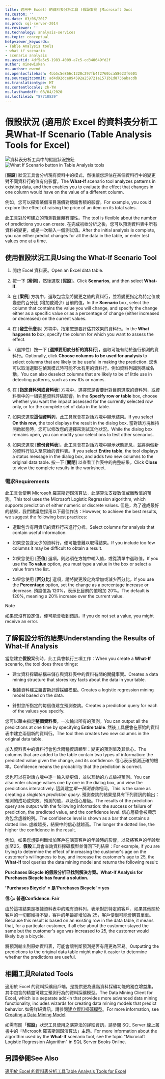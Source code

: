 ```yaml
---
title: 適用于 Excel) 的資料表分析工具 (假設案例 |Microsoft Docs
ms.custom: ''
ms.date: 03/06/2017
ms.prod: sql-server-2014
ms.reviewer: ''
ms.technology: analysis-services
ms.topic: conceptual
helpviewer_keywords:
- Table Analysis tools
- what if scenario
- scenario analysis
ms.assetid: 4df5a5c5-1983-4009-a7c5-cd340649fd2f
author: minewiskan
ms.author: owend
ms.openlocfilehash: 4bb5c5e866c1320c297fb4f2760bca58623f6601
ms.sourcegitcommit: ad4d92dce894592a259721a1571b1d8736abacdb
ms.translationtype: MT
ms.contentlocale: zh-TW
ms.lasthandoff: 08/04/2020
ms.locfileid: "87710829"
---
```

# <a name="what-if-scenario-table-analysis-tools-for-excel"></a><span data-ttu-id="85d3b-102">假設狀況 (適用於 Excel 的資料表分析工具</span><span class="sxs-lookup"><span data-stu-id="85d3b-102">What-If Scenario (Table Analysis Tools for Excel)</span></span>
  <span data-ttu-id="85d3b-103">![資料表分析工具中的假設狀況按鈕](media/tat-whatif.gif "資料表分析工具中的假設狀況按鈕")</span><span class="sxs-lookup"><span data-stu-id="85d3b-103">![What If Scenario button in Table Analysis tools](media/tat-whatif.gif "What If Scenario button in Table Analysis tools")</span></span>

 <span data-ttu-id="85d3b-104">[**假設**] 狀況工具會分析現有資料中的模式，然後讓您評估在某個資料行中的變更對不同資料行的值有何影響。</span><span class="sxs-lookup"><span data-stu-id="85d3b-104">The **What-If** scenario tool analyzes patterns in existing data, and then enables you to evaluate the effect that changes in one column would have on the value of a different column.</span></span>

 <span data-ttu-id="85d3b-105">例如，您可以探索某個項目漲價對總銷售額的影響。</span><span class="sxs-lookup"><span data-stu-id="85d3b-105">For example, you could explore the effect of raising the price of an item on its total sales.</span></span>

 <span data-ttu-id="85d3b-106">此工具對於可建立的預測數目頗有彈性。</span><span class="sxs-lookup"><span data-stu-id="85d3b-106">The tool is flexible about the number of predictions you can create.</span></span> <span data-ttu-id="85d3b-107">在完成初始分析之後，您可以預測資料表中所有資料的變更，或是一次輸入一個測試值。</span><span class="sxs-lookup"><span data-stu-id="85d3b-107">After the initial analysis is complete, you can either predict changes for all the data in the table, or enter test values one at a time.</span></span>

## <a name="using-the-what-if-scenario-tool"></a><span data-ttu-id="85d3b-108">使用假設狀況工具</span><span class="sxs-lookup"><span data-stu-id="85d3b-108">Using the What-If Scenario Tool</span></span>

1.  <span data-ttu-id="85d3b-109">開啟 Excel 資料表。</span><span class="sxs-lookup"><span data-stu-id="85d3b-109">Open an Excel data table.</span></span>

2.  <span data-ttu-id="85d3b-110">按一下 [**案例**]，然後選取 [**假設**]。</span><span class="sxs-lookup"><span data-stu-id="85d3b-110">Click **Scenarios**, and then select **What-If**.</span></span>

3.  <span data-ttu-id="85d3b-111">在 [**案例**] 方塊中，選取包含您將變更之值的資料行，並將變更指定為特定值或變更的百分比 (增加或減少) 目前的值。</span><span class="sxs-lookup"><span data-stu-id="85d3b-111">In the **Scenario** box, select the column that contains the value you will change, and specify the change either as a specific value or as a percentage of change (either increased or decreased) on the current values.</span></span>

4.  <span data-ttu-id="85d3b-112">在 [**發生什麼**事] 方塊中，指定您想要評估其效果的資料行。</span><span class="sxs-lookup"><span data-stu-id="85d3b-112">In the **What happens to** box, specify the column for which you want to assess the effect.</span></span>

5.  <span data-ttu-id="85d3b-113">（選擇性）按一下 **[選擇要用於分析的資料行**]，選取可能有助於進行預測的資料行。</span><span class="sxs-lookup"><span data-stu-id="85d3b-113">Optionally, click **Choose columns to be used for analysis** to select columns that are likely to be useful in making the prediction.</span></span> <span data-ttu-id="85d3b-114">您也可以取消選取在偵測模式時可能不太有用的資料行，例如資料列識別碼或名稱。</span><span class="sxs-lookup"><span data-stu-id="85d3b-114">You can also deselect columns that are likely to be of little use in detecting patterns, such as row IDs or names.</span></span>

6.  <span data-ttu-id="85d3b-115">在 [**指定資料列或資料表**] 方塊中，選擇您是否要針對目前選取的資料列，或資料表中的一組完整資料評估影響。</span><span class="sxs-lookup"><span data-stu-id="85d3b-115">In the **Specify row or table** box, choose whether you want the impact assessed for the currently selected row only, or for the complete set of data in the table.</span></span>

7.  <span data-ttu-id="85d3b-116">如果您選取**這個資料列**，此工具就會在對話方塊中顯示結果。</span><span class="sxs-lookup"><span data-stu-id="85d3b-116">If you select **On this row**, the tool displays the result in the dialog box.</span></span> <span data-ttu-id="85d3b-117">當對話方塊維持開啟狀態時，您可以修改您的選擇來測試其他狀況。</span><span class="sxs-lookup"><span data-stu-id="85d3b-117">While the dialog box remains open, you can modify your selections to test other scenarios.</span></span>

8.  <span data-ttu-id="85d3b-118">如果您選取 [**整份資料表**]，此工具會在對話方塊中顯示狀態訊息，並將兩個新的資料行加入至原始的資料表。</span><span class="sxs-lookup"><span data-stu-id="85d3b-118">If you select **Entire table**, the tool displays a status message in the dialog box, and adds two new columns to the original data table.</span></span> <span data-ttu-id="85d3b-119">按一下 [**關閉**] 以查看工作表中的完整結果。</span><span class="sxs-lookup"><span data-stu-id="85d3b-119">Click **Close** to view the complete results in the worksheet.</span></span>

### <a name="requirements"></a><span data-ttu-id="85d3b-120">需求</span><span class="sxs-lookup"><span data-stu-id="85d3b-120">Requirements</span></span>
 <span data-ttu-id="85d3b-121">此工具會使用 Microsoft 羅吉斯迴歸演算法，此演算法支援數值或離散值的預測。</span><span class="sxs-lookup"><span data-stu-id="85d3b-121">This tool uses the Microsoft Logistic Regression algorithm, which supports prediction of either numeric or discrete values.</span></span> <span data-ttu-id="85d3b-122">但是，為了達成最好的結果，我們建議您採用以下最佳作法：</span><span class="sxs-lookup"><span data-stu-id="85d3b-122">However, to achieve the best results, we suggest the following best practices:</span></span>

-   <span data-ttu-id="85d3b-123">選取包含有用資訊的資料行來進行分析。</span><span class="sxs-lookup"><span data-stu-id="85d3b-123">Select columns for analysis that contain useful information.</span></span>

-   <span data-ttu-id="85d3b-124">如果您包含太少的資料行，便可能會難以取得結果。</span><span class="sxs-lookup"><span data-stu-id="85d3b-124">If you include too few columns it may be difficult to obtain a result.</span></span>

-   <span data-ttu-id="85d3b-125">如果您使用 [**至值**] 選項，則必須在方塊中輸入值，或從清單中選取值。</span><span class="sxs-lookup"><span data-stu-id="85d3b-125">If you use the **To value** option, you must type a value in the box or select a value from the list.</span></span>

-   <span data-ttu-id="85d3b-126">如果您使用 [**百分比**] 選項，請將變更設定為增加或減少百分比。</span><span class="sxs-lookup"><span data-stu-id="85d3b-126">If you use the **Percentage** option, set the change as a percentage increase or decrease.</span></span> <span data-ttu-id="85d3b-127">預設值為 120%，表示比目前的值增加 20%。</span><span class="sxs-lookup"><span data-stu-id="85d3b-127">The default is 120%, meaning a 20% increase over the current value.</span></span>

> [!NOTE]
>  <span data-ttu-id="85d3b-128">如果您沒有設定值，便可能會收到錯誤。</span><span class="sxs-lookup"><span data-stu-id="85d3b-128">If you do not set a value, you might receive an error.</span></span>

## <a name="understanding-the-results-of-what-if-analysis"></a><span data-ttu-id="85d3b-129">了解假設分析的結果</span><span class="sxs-lookup"><span data-stu-id="85d3b-129">Understanding the Results of What-If Analysis</span></span>
 <span data-ttu-id="85d3b-130">當您建立**假設**案例時，此工具會執行三項工作：</span><span class="sxs-lookup"><span data-stu-id="85d3b-130">When you create a **What-If** scenario, the tool does three things:</span></span>

-   <span data-ttu-id="85d3b-131">建立資料採礦結構來儲存與資料表中的資料有關的關鍵事實。</span><span class="sxs-lookup"><span data-stu-id="85d3b-131">Creates a data mining structure that stores key facts about the data in your table.</span></span>

-   <span data-ttu-id="85d3b-132">根據資料建立羅吉斯迴歸採礦模型。</span><span class="sxs-lookup"><span data-stu-id="85d3b-132">Creates a logistic regression mining model based on the data.</span></span>

-   <span data-ttu-id="85d3b-133">針對您所指定的每個值建立預測查詢。</span><span class="sxs-lookup"><span data-stu-id="85d3b-133">Creates a prediction query for each of the values you specify.</span></span>

 <span data-ttu-id="85d3b-134">您可以藉由指定**整個資料表**，一次輸出所有的預測。</span><span class="sxs-lookup"><span data-stu-id="85d3b-134">You can output all the predictions at one time by specifying **Entire table**.</span></span> <span data-ttu-id="85d3b-135">然後工具便會在原始的資料表中建立兩個新的資料行。</span><span class="sxs-lookup"><span data-stu-id="85d3b-135">The tool then creates two new columns in the original data table.</span></span>

 <span data-ttu-id="85d3b-136">加入資料表中的資料行會包含兩種資訊類型：變更的預測值及其信心。</span><span class="sxs-lookup"><span data-stu-id="85d3b-136">The columns that are added to the table contain two types of information: the predicted value given the change, and its confidence.</span></span> <span data-ttu-id="85d3b-137">信心表示預測正確的機率。</span><span class="sxs-lookup"><span data-stu-id="85d3b-137">Confidence means the probability that the prediction is correct.</span></span>

 <span data-ttu-id="85d3b-138">您也可以在對話方塊中逐一輸入變更值，並以互動的方式檢視預測。</span><span class="sxs-lookup"><span data-stu-id="85d3b-138">You can also enter change values one by one in the dialog box, and view the predictions interactively.</span></span> <span data-ttu-id="85d3b-139">這與建立*單一預測查詢*相同。</span><span class="sxs-lookup"><span data-stu-id="85d3b-139">This is the same as creating a *singleton prediction query*.</span></span> <span data-ttu-id="85d3b-140">預測查詢的結果是具有下列資訊的輸出：預測的成功或失敗、預測的值，以及信心層級。</span><span class="sxs-lookup"><span data-stu-id="85d3b-140">The results of the prediction query are output with the following information: the success or failure of prediction, the predicted value, and the confidence level.</span></span> <span data-ttu-id="85d3b-141">信心層級會被顯示為包含虛線的列。</span><span class="sxs-lookup"><span data-stu-id="85d3b-141">The confidence level is shown as a bar that contains a dotted line.</span></span> <span data-ttu-id="85d3b-142">虛線越長，結果中的信心就越高。</span><span class="sxs-lookup"><span data-stu-id="85d3b-142">The longer the dotted line, the higher the confidence in the result.</span></span>

 <span data-ttu-id="85d3b-143">例如，如果您想要判斷增加客戶在購買客戶的年齡時的影響，以及將客戶的年齡增加至25，**假設**工具會查詢資料採礦模型並傳回下列結果：</span><span class="sxs-lookup"><span data-stu-id="85d3b-143">For example, if you are trying to determine the effect of increasing the customer's age on the customer's willingness to buy, and increase the customer's age to 25, the **What-If** tool queries the data mining model and returns the following result:</span></span>

 <span data-ttu-id="85d3b-144">**Purchases Bicycle 的假設分析已找到解決方案。**</span><span class="sxs-lookup"><span data-stu-id="85d3b-144">**What-If Analysis for Purchases Bicycle has found a solution.**</span></span>

 <span data-ttu-id="85d3b-145">**'Purchases Bicycle' = 是**</span><span class="sxs-lookup"><span data-stu-id="85d3b-145">**'Purchases Bicycle' = yes**</span></span>

 <span data-ttu-id="85d3b-146">**信心: 普通**</span><span class="sxs-lookup"><span data-stu-id="85d3b-146">**Confidence: Fair**</span></span>

 <span data-ttu-id="85d3b-147">由於這項結果是根據資料表中的現有資料列，表示對於特定的客戶，如果其他關於客戶的一切都維持不變，客戶的年齡卻增加為 25，客戶便很可能會購買單車。</span><span class="sxs-lookup"><span data-stu-id="85d3b-147">Because this result is based on an existing row in the data table, it means that, for a particular customer, if all else about the customer stayed the same but the customer's age was increased to 25, the customer would likely buy a bicycle.</span></span>

 <span data-ttu-id="85d3b-148">將預測輸出到原始資料表，可能會讓判斷預測是否有用更為容易。</span><span class="sxs-lookup"><span data-stu-id="85d3b-148">Outputting the predictions to the original data table might make it easier to determine whether the predictions are useful.</span></span>

## <a name="related-tools"></a><span data-ttu-id="85d3b-149">相關工具</span><span class="sxs-lookup"><span data-stu-id="85d3b-149">Related Tools</span></span>
 <span data-ttu-id="85d3b-150">適用於 Excel 的資料採礦用戶端，是提供更為進階資料採礦功能的獨立增益集，其中包含的精靈可建立預測行為的資料採礦模型。</span><span class="sxs-lookup"><span data-stu-id="85d3b-150">The Data Mining Client for Excel, which is a separate add-in that provides more advanced data mining functionality, includes wizards for creating data mining models that predict behavior.</span></span> <span data-ttu-id="85d3b-151">如需詳細資訊，請參閱[建立資料採礦模型](creating-a-data-mining-model.md)。</span><span class="sxs-lookup"><span data-stu-id="85d3b-151">For more information, see [Creating a Data Mining Model](creating-a-data-mining-model.md).</span></span>

 <span data-ttu-id="85d3b-152">如需有關「**假設**」狀況工具使用之演算法的詳細資訊，請參閱 SQL Server 線上叢書中的「Microsoft 羅吉斯回歸演算法」主題。</span><span class="sxs-lookup"><span data-stu-id="85d3b-152">For more information about the algorithm used by the **What-If** scenario tool, see the topic "Microsoft Logistic Regression Algorithm" in SQL Server Books Online.</span></span>

## <a name="see-also"></a><span data-ttu-id="85d3b-153">另請參閱</span><span class="sxs-lookup"><span data-stu-id="85d3b-153">See Also</span></span>
 [<span data-ttu-id="85d3b-154">適用於 Excel 的資料表分析工具</span><span class="sxs-lookup"><span data-stu-id="85d3b-154">Table Analysis Tools for Excel</span></span>](table-analysis-tools-for-excel.md)


